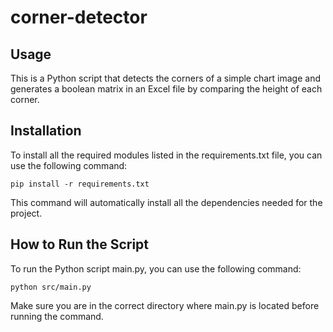 # corner-detector

## Usage

This is a Python script that detects the corners of a simple chart image and generates a boolean matrix in an Excel file by comparing the height of each corner.

## Installation

To install all the required modules listed in the requirements.txt file, you can use the following command:

```pip install -r requirements.txt```


This command will automatically install all the dependencies needed for the project.

## How to Run the Script

To run the Python script main.py, you can use the following command:

```python src/main.py```


Make sure you are in the correct directory where main.py is located before running the command.

